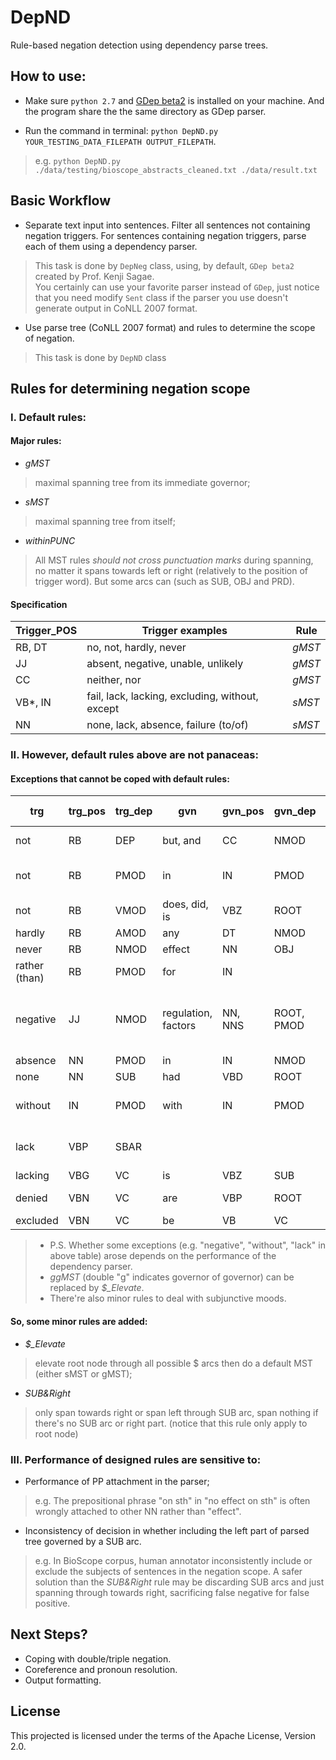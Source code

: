 DepND
========

Rule-based negation detection using dependency parse trees.

## How to use:
* Make sure `python 2.7` and [GDep beta2](http://compling.ucdavis.edu/sagae/gdep/) is installed on your machine. And the program share the the same directory as GDep parser.

* Run the command in terminal: `python DepND.py YOUR_TESTING_DATA_FILEPATH OUTPUT_FILEPATH`.  
> e.g. `python DepND.py ./data/testing/bioscope_abstracts_cleaned.txt ./data/result.txt`

## Basic Workflow ##

* Separate text input into sentences. Filter all sentences not containing negation triggers. For sentences containing negation triggers, parse each of them using a dependency parser.  
> This task is done by `DepNeg` class, using, by default, `GDep beta2` created by Prof. Kenji Sagae.  
> You certainly can use your favorite parser instead of `GDep`, just notice that you need modify `Sent` class if the parser you use doesn't generate output in CoNLL 2007 format.

* Use parse tree (CoNLL 2007 format) and rules to determine the scope of negation.  
> This task is done by `DepND` class  

## Rules for determining negation scope

### I. Default rules:

#### Major rules:

* *gMST*
> maximal spanning tree from its immediate governor;

* *sMST*
> maximal spanning tree from itself;

* *withinPUNC*
> All MST rules *should not cross punctuation marks* during spanning, no matter it spans towards left or right (relatively to the position of trigger word). But some arcs can (such as SUB, OBJ and PRD).

#### Specification

| Trigger_POS | Trigger examples | Rule |
|  --- | --- | --- |
| RB, DT | no, not, hardly, never | *gMST* |
| JJ | absent, negative, unable, unlikely | *gMST* |
| CC | neither, nor | *gMST* |
| VB\*, IN | fail, lack, lacking, excluding, without, except | *sMST* |
| NN | none, lack, absence, failure (to/of)| *sMST* |

### II. However, default rules above are not panaceas:

#### Exceptions that cannot be coped with default rules:

| trg | trg_pos | trg_dep | gvn | gvn_pos | gvn_dep | rule | comment or alter-rule |
| --- | --- | --- | --- | --- | --- | --- | --- |
| not | RB | DEP | but, and | CC | NMOD | ggMST | *DEP_Elevate*; *SUB&Right* |
| not | RB | PMOD | in | IN | PMOD |gMST| PMOD arc *can* cross punctuation?|
| not | RB | VMOD | does, did, is | VBZ | ROOT | gMST | *SUB&Right* |
| hardly | RB | AMOD | any | DT | NMOD | ggMST | *AMOD_Elevate* |
| never | RB | NMOD | effect | NN | OBJ | gMST | *SUB&Right* |
| rather (than) | RB | PMOD | for | IN | | gMST | *SUB&Right* |
| negative | JJ | NMOD | regulation, factors | NN, NNS | ROOT, PMOD | gMST | only span through of/IN NMOD arc; "factors" has no children |
| absence | NN | PMOD | in | IN | NMOD | gMST | *PMOD_Elevate* |
| none | NN | SUB | had | VBD | ROOT | gMST | *SUB&Right* |
| without | IN | PMOD | with | IN | PMOD | gMST | only span through PMOD towards right |
| lack | VBP | SBAR | | | | sMST | forbid VMOD branching to MD or VB* |
| lacking | VBG | VC | is | VBZ | SUB | gMST | *VC_Elevate* |
| denied | VBN | VC | are | VBP | ROOT | gMST | *VC_Elevate*; *SUB&Right* |
| excluded | VBN | VC | be | VB | VC | ggMST | *VC_Elevate* |

> * P.S. Whether some exceptions (e.g. "negative", "without", "lack" in above table) arose depends on the performance of the dependency parser.
> * *ggMST* (double "g" indicates governor of governor) can be replaced by *$_Elevate*.
> * There're also minor rules to deal with subjunctive moods.

#### So, some minor rules are added:

* *$_Elevate* 
> elevate root node through all possible $ arcs then do a default MST (either sMST or gMST);

* *SUB&Right* 
> only span towards right or span left through SUB arc, span nothing if there's no SUB arc or right part. (notice that this rule only apply to root node)

### III. Performance of designed rules are sensitive to:

* Performance of PP attachment in the parser;
> e.g. The prepositional phrase "on sth" in "no effect on sth" is often wrongly attached to other NN rather than "effect".  

* Inconsistency of decision in whether including the left part of parsed tree governed by a SUB arc.
> e.g. In BioScope corpus, human annotator inconsistently include or exclude the subjects of sentences in the negation scope. A safer solution than the *SUB&Right* rule may be discarding SUB arcs and just spanning through towards right, sacrificing false negative for false positive.

## Next Steps?
* Coping with double/triple negation.
* Coreference and pronoun resolution.
* Output formatting.

## License

This projected is licensed under the terms of the Apache License, Version 2.0.
